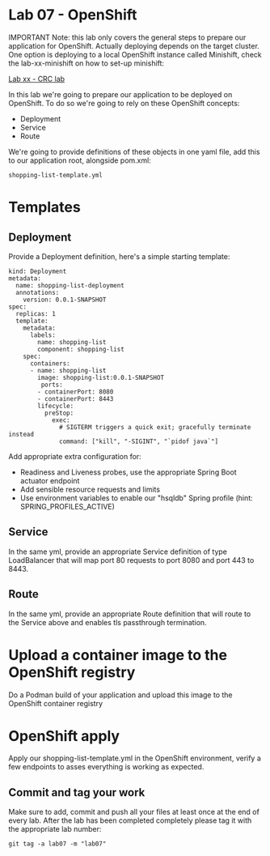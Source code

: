 # Lab 07 - OpenShift

IMPORTANT Note: this lab only covers the general steps to prepare our application for OpenShift. Actually deploying depends on the target cluster. One option is deploying to a local OpenShift instance called Minishift, check the lab-xx-minishift on how to set-up minishift:

[Lab xx - CRC lab](../lab-xx-crc) 

In this lab we're going to prepare our application to be deployed on OpenShift. To do so we're going to rely on these OpenShift concepts:

* Deployment
* Service
* Route

We're going to provide definitions of these objects in one yaml file, add this to our application root, alongside pom.xml:

```
shopping-list-template.yml
```
# Templates

## Deployment

Provide a Deployment definition, here's a simple starting template:

```
kind: Deployment
metadata:
  name: shopping-list-deployment
  annotations:
    version: 0.0.1-SNAPSHOT
spec:
  replicas: 1
  template:
    metadata:
      labels:
        name: shopping-list
        component: shopping-list
    spec:
      containers:
      - name: shopping-list
        image: shopping-list:0.0.1-SNAPSHOT
         ports:
        - containerPort: 8080
        - containerPort: 8443
        lifecycle:
          preStop:
            exec:
              # SIGTERM triggers a quick exit; gracefully terminate instead
              command: ["kill", "-SIGINT", "`pidof java`"]
```



Add appropriate extra configuration for:

* Readiness and Liveness probes, use the appropriate Spring Boot actuator endpoint
* Add sensible resource requests and limits
* Use environment variables to enable our "hsqldb" Spring profile (hint: SPRING_PROFILES_ACTIVE)

## Service

In the same yml, provide an appropriate Service definition of type LoadBalancer that will map port 80 requests to port 8080 and port 443 to 8443.

## Route

In the same yml, provide an appropriate Route definition that will route to the Service above and enables tls passthrough termination.

# Upload a container image to the OpenShift registry

Do a Podman build of your application and upload this image to the OpenShift container registry

# OpenShift apply

Apply our shopping-list-template.yml in the OpenShift environment, verify a few endpoints to asses everything is working as expected.

## Commit and tag your work

Make sure to add, commit and push all your files at least once at the end of every lab. After the lab has been completed completely please tag it with the appropriate lab number:

````
git tag -a lab07 -m "lab07"
````